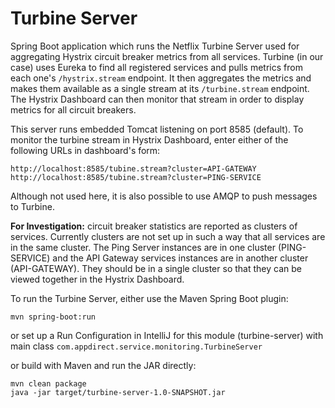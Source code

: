 # Turbine Server

Spring Boot application which runs the Netflix Turbine Server used for aggregating Hystrix circuit breaker metrics from all services.  Turbine (in our case) uses Eureka to find all registered services and pulls metrics from each one's `/hystrix.stream` endpoint.  It then aggregates the metrics and makes them available as a single stream at its `/turbine.stream` endpoint.  The Hystrix Dashboard can then monitor that stream in order to display metrics for all circuit breakers.

This server runs embedded Tomcat listening on port 8585 (default).  To monitor the turbine stream in Hystrix Dashboard, enter either of the following URLs in dashboard's form:

```
http://localhost:8585/tubine.stream?cluster=API-GATEWAY
http://localhost:8585/tubine.stream?cluster=PING-SERVICE
```

Although not used here, it is also possible to use AMQP to push messages to Turbine.

**For Investigation:** circuit breaker statistics are reported as clusters of services.  Currently clusters are not set up in such a way that all services are in the same cluster.  The Ping Server instances are in one cluster (PING-SERVICE) and the API Gateway services instances are in another cluster (API-GATEWAY).  They should be in a single cluster so that they can be viewed together in the Hystrix Dashboard.

To run the Turbine Server, either use the Maven Spring Boot plugin:

```
mvn spring-boot:run
```

or set up a Run Configuration in IntelliJ for this module (turbine-server) with main class `com.appdirect.service.monitoring.TurbineServer`

or build with Maven and run the JAR directly:

```
mvn clean package
java -jar target/turbine-server-1.0-SNAPSHOT.jar
```

